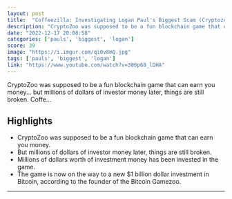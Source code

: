 ```yaml
---
layout: post
title:  "Coffeezilla: Investigating Logan Paul's Biggest Scam (Cryptozoo NFT Project)"
description: "CryptoZoo was supposed to be a fun blockchain game that can earn you money... but millions of dollars of investor money later, things are still broken. Coffe..."
date: "2022-12-17 20:08:58"
categories: ['pauls', 'biggest', 'logan']
score: 39
image: "https://i.imgur.com/qi0v8mQ.jpg"
tags: ['pauls', 'biggest', 'logan']
link: "https://www.youtube.com/watch?v=386p68_lDHA"
---
```


CryptoZoo was supposed to be a fun blockchain game that can earn you money... but millions of dollars of investor money later, things are still broken. Coffe...

## Highlights

- CryptoZoo was supposed to be a fun blockchain game that can earn you money.
- But millions of dollars of investor money later, things are still broken.
- Millions of dollars worth of investment money has been invested in the game.
- The game is now on the way to a new $1 billion dollar investment in Bitcoin, according to the founder of the Bitcoin Gamezoo.

---
